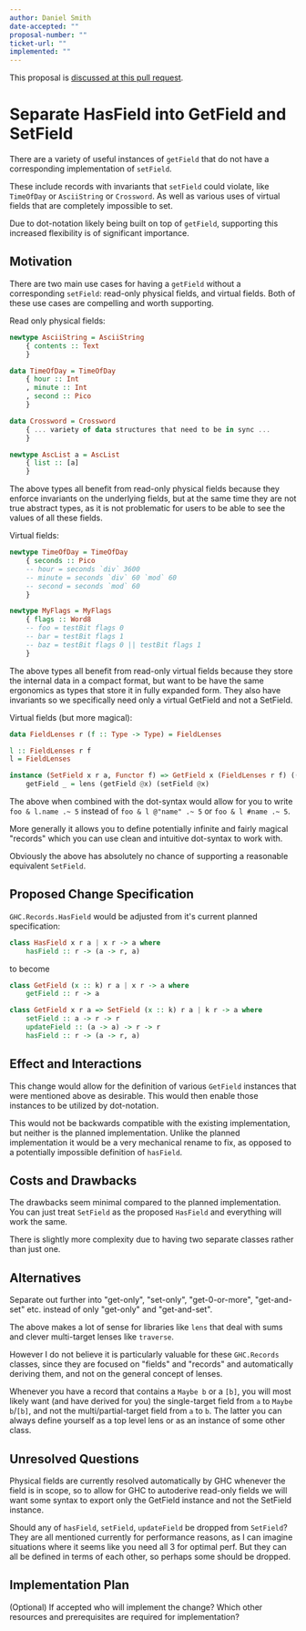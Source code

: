 ```yaml
---
author: Daniel Smith
date-accepted: ""
proposal-number: ""
ticket-url: ""
implemented: ""
---
```


This proposal is [discussed at this pull request](https://github.com/ghc-proposals/ghc-proposals/pull/286).

# Separate HasField into GetField and SetField

There are a variety of useful instances of `getField` that do not have a
corresponding implementation of `setField`.

These include records with invariants that `setField` could violate, like
`TimeOfDay` or `AsciiString` or `Crossword`. As well as various uses of
virtual fields that are completely impossible to set.

Due to dot-notation likely being built on top of `getField`, supporting this
increased flexibility is of significant importance.


## Motivation

There are two main use cases for having a `getField` without a corresponding
`setField`: read-only physical fields, and virtual fields. Both of these use
cases are compelling and worth supporting.

Read only physical fields:

```haskell
newtype AsciiString = AsciiString
    { contents :: Text
    }

data TimeOfDay = TimeOfDay
    { hour :: Int
    , minute :: Int
    , second :: Pico
    }

data Crossword = Crossword
    { ... variety of data structures that need to be in sync ...
    }

newtype AscList a = AscList
    { list :: [a]
    }
```

The above types all benefit from read-only physical fields because they enforce
invariants on the underlying fields, but at the same time they are not true
abstract types, as it is not problematic for users to be able to see the values
of all these fields.

Virtual fields:

```haskell
newtype TimeOfDay = TimeOfDay
    { seconds :: Pico
    -- hour = seconds `div` 3600
    -- minute = seconds `div` 60 `mod` 60
    -- second = seconds `mod` 60
    }

newtype MyFlags = MyFlags
    { flags :: Word8
    -- foo = testBit flags 0
    -- bar = testBit flags 1
    -- baz = testBit flags 0 || testBit flags 1
    }
```

The above types all benefit from read-only virtual fields because they store
the internal data in a compact format, but want to be have the same ergonomics
as types that store it in fully expanded form. They also have invariants so we
specifically need only a virtual GetField and not a SetField.

Virtual fields (but more magical):

```haskell
data FieldLenses r (f :: Type -> Type) = FieldLenses

l :: FieldLenses r f
l = FieldLenses

instance (SetField x r a, Functor f) => GetField x (FieldLenses r f) ((a -> f a) -> r -> f r) where
    getField _ = lens (getField @x) (setField @x)
```

The above when combined with the dot-syntax would allow for you to write
`foo & l.name .~ 5` instead of `foo & l @"name" .~ 5` or `foo & l #name .~ 5`.

More generally it allows you to define potentially infinite and fairly magical
"records" which you can use clean and intuitive dot-syntax to work with.

Obviously the above has absolutely no chance of supporting a reasonable
equivalent `SetField`.

## Proposed Change Specification

`GHC.Records.HasField` would be adjusted from it's current planned
specification:

```haskell
class HasField x r a | x r -> a where
    hasField :: r -> (a -> r, a)
```

to become

```haskell
class GetField (x :: k) r a | x r -> a where
    getField :: r -> a

class GetField x r a => SetField (x :: k) r a | k r -> a where
    setField :: a -> r -> r
    updateField :: (a -> a) -> r -> r
    hasField :: r -> (a -> r, a)
```


## Effect and Interactions

This change would allow for the definition of various `GetField` instances
that were mentioned above as desirable. This would then enable those instances
to be utilized by dot-notation.

This would not be backwards compatible with the existing implementation,
but neither is the planned implementation. Unlike the planned implementation
it would be a very mechanical rename to fix, as opposed to a potentially
impossible definition of `hasField`.


## Costs and Drawbacks

The drawbacks seem minimal compared to the planned implementation. You can just
treat `SetField` as the proposed `HasField` and everything will work the same.

There is slightly more complexity due to having two separate classes rather
than just one.


## Alternatives

Separate out further into "get-only", "set-only", "get-0-or-more",
"get-and-set" etc. instead of only "get-only" and "get-and-set".

The above makes a lot of sense for libraries like `lens` that deal with sums and
clever multi-target lenses like `traverse`.

However I do not believe it is particularly valuable for these `GHC.Records`
classes, since they are focused on "fields" and "records" and automatically
deriving them, and not on the general concept of lenses.

Whenever you have a record that contains a `Maybe b` or a `[b]`, you will most
likely want (and have derived for you) the single-target field from `a` to
`Maybe b`/`[b]`, and not the multi/partial-target field from `a` to `b`. The
latter you can always define yourself as a top level lens or as an instance of
some other class.


## Unresolved Questions

Physical fields are currently resolved automatically by GHC whenever the field
is in scope, so to allow for GHC to autoderive read-only fields we will want
some syntax to export only the GetField instance and not the SetField instance.

Should any of `hasField`, `setField`, `updateField` be dropped from `SetField`?
They are all mentioned currently for performance reasons, as I can imagine
situations where it seems like you need all 3 for optimal perf. But they can
all be defined in terms of each other, so perhaps some should be dropped.


## Implementation Plan

(Optional) If accepted who will implement the change? Which other resources
and prerequisites are required for implementation?

